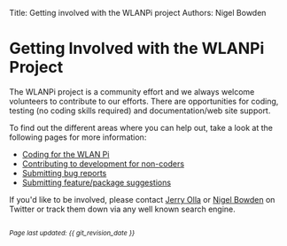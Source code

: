 Title: Getting involved with the WLANPi project
Authors: Nigel Bowden

# Getting Involved with the WLANPi Project

The WLANPi project is a community effort and we always welcome volunteers to contribute to our efforts. There are opportunities for coding, testing (no coding skills required) and documentation/web site support.

To find out the different areas where you can help out, take a look at the following pages for more information:

* [Coding for the WLAN Pi][coding]
* [Contributing to development for non-coders][non-coding]
* [Submitting bug reports][bugs]
* [Submitting feature/package suggestions][features]

If you'd like to be involved, please contact [Jerry Olla][jerry_twitter] or [Nigel Bowden][nigel_twitter] on Twitter or track them down via any well known search engine.

<!-- link list -->
[nigel_twitter]: https://twitter.com/wifinigel
[jerry_twitter]: https://twitter.com/jolla
[coding]: get_involved_coding.md
[non-coding]: get_involved_non_coding.md
[bugs]: get_involved_bugs.md
[features]: get_involved_requests.md


<small><br><i>Page last updated: {{ git_revision_date }} </i></small>